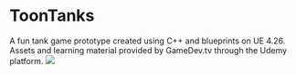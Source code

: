 # ToonTanks
A fun tank game prototype created using C++ and blueprints on UE 4.26. Assets and learning material provided by GameDev.tv through the Udemy platform.
![](ToonTanks.png)
